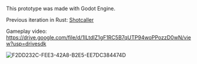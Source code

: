 This prototype was made with Godot Engine.

Previous iteration in Rust: [Shotcaller](https://github.com/amethyst/shotcaller)

Gameplay video:
https://drive.google.com/file/d/1ILtdIZ1gF1RC5B7qUTP94woPPozzD0wN/view?usp=drivesdk

![F2DD232C-FEE3-42A8-B2E5-EE7DC384474D](https://user-images.githubusercontent.com/583842/152157424-e43e22c8-26b6-4ea2-8bf0-dff45cbc101d.jpeg)
